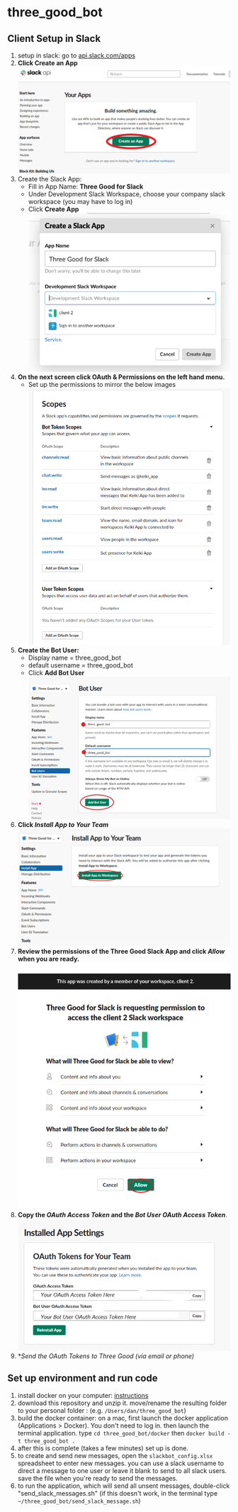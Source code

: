 # three_good_bot

## Client Setup in Slack
1. setup in slack: go to [api.slack.com/apps](https://api.slack.com/apps)
2. **Click Create an App**
![Step 1](/images/step1.png)
3. Create the Slack App: 
    * Fill in App Name: **Three Good for Slack** 
    * Under Development Slack Workspace, choose your company slack workspace (you may have to log in)
    * Click **Create App**
![Step 2](/images/step2.png)
4. **On the next screen click OAuth & Permissions on the left hand menu.**
    * Set up the permissions to mirror the below images
![Step 3](/images/scopes.png)
5. **Create the Bot User:**
   * Display name = three_good_bot
   * default username = three_good_bot
   * Click **Add Bot User**
![Step 4](/images/step4.png)
6. **Click *Install App to Your Team***
![Step 5](/images/step5.png)
7. **Review the permissions of the Three Good Slack App and click *Allow* when you are ready.**
![Step 6](/images/step6.png)
8. **Copy the *OAuth Access Token* and the *Bot User OAuth Access Token***.
![Step 7](/images/step7.png)
9. **Send the OAuth Tokens to Three Good (via email or phone)*


## Set up environment and run code 

1. install docker on your computer: [instructions](https://docs.docker.com/install/)
2. download this repository and unzip it. move/rename the resulting folder to your personal folder : (e.g. `/Users/dan/three_good_bot`)
3. build the docker container: on a mac, first launch the docker application (Applications > Docker). You don't need to log in. then launch the terminal application. type
`cd three_good_bot/docker`
then
`docker build -t three_good_bot .`
4. after this is complete (takes a few minutes) set up is done. 
5. to create and send new messages, open the `slackbot_config.xlsx` spreadsheet to enter new messages.  you can use a slack username to direct a message to one user or leave it blank to send to all slack users. save the file when you're ready to send the messages.
6. to run the application, which will send all unsent messages, double-click "send_slack_messages.sh"
(if this doesn't work, in the terminal type `~/three_good_bot/send_slack_message.sh`)
